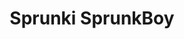 ---
slug: sprunki-sprunkboy
title: Sprunki SprunkBoy
description: "Sprunki SprunkBoy is an exciting online game. Play for free directly in your browser!"
icon: /images/popular_mods/Sprunki SprunkBoy.png
url: https://wowtbc.net/sprunkin/sprunki-sprunkboy1/index.html
previewImage: /images/popular_mods/Sprunki SprunkBoy.png
type: popular mods

# SEO配置
seo:
  title: "Sprunki SprunkBoy - Play Free Online Game | Fun Browser Games"
  description: "Sprunki SprunkBoy - Play this fun online game for free in your browser. No download required!"
  ogImage: "/images/popular_mods/Sprunki SprunkBoy.png"
  keywords: "sprunki-sprunkboy, online game, browser game, free game, popular mods game, play online"

videoUrls:
  - https://www.youtube.com/embed/example1
  - https://www.youtube.com/embed/example2

whyPlay:
  title: "Why Play Sprunki SprunkBoy?"
  items:
    - "Immersive Gameplay: Sprunki SprunkBoy offers an engaging and immersive gaming experience that will keep you entertained for hours"
    - "Challenging Levels: Test your skills with increasingly difficult challenges and obstacles"
    - "Beautiful Graphics: Enjoy stunning visuals and smooth animations that bring the game world to life"
    - "Regular Updates: New content and features are added regularly to keep the game fresh and exciting"
    - "Free to Play: Experience all the fun without spending a penny"
    - "Community Features: Connect with other players, share strategies, and compete for high scores"
    - "Cross-Platform: Play on any device with a web browser, no downloads required"

features:
  title: "Key Features of Sprunki SprunkBoy"
  image: "/images/popular_mods/Sprunki SprunkBoy.png"
  items:
    - "Intuitive Controls: Easy to learn controls make Sprunki SprunkBoy accessible for players of all skill levels"
    - "Multiple Game Modes: Enjoy various gameplay options that provide different challenges and experiences"
    - "Character Customization: Personalize your gaming experience with unique characters and items"
    - "Achievement System: Complete special tasks to earn rewards and recognition"
    - "Leaderboards: Compete with players worldwide and see who can achieve the highest scores"

characteristics:
  title: "Game Characteristics"
  image: "/images/popular_mods/Sprunki SprunkBoy.png"
  items:
    - "Genre: Popular mods game with elements of strategy and skill"
    - "Difficulty: Suitable for both casual gamers and those seeking a challenge"
    - "Play Time: Quick sessions or extended gameplay, depending on your preference"
    - "Art Style: Vibrant and engaging visuals that enhance the gaming experience"
    - "Sound Design: Immersive audio that complements the gameplay perfectly"

info: "Sprunki SprunkBoy is an exciting online game that offers players a unique and engaging gaming experience. With its intuitive controls, stunning visuals, and challenging gameplay, Sprunki SprunkBoy provides hours of entertainment for players of all ages and skill levels. Whether you're looking for a quick gaming session during a break or an extended play session, Sprunki SprunkBoy delivers an immersive experience that will keep you coming back for more. The game features multiple levels of increasing difficulty, ensuring that players are constantly challenged as they progress. With regular updates adding new content and features, Sprunki SprunkBoy remains fresh and exciting, providing endless entertainment options for its growing community of players."

howToPlayIntro: "Welcome to Sprunki SprunkBoy! This guide will walk you through the basics and help you master the game. Whether you're a beginner or looking to improve your skills, these tips and instructions will enhance your gaming experience."

howToPlaySteps:
  - title: "Getting Started"
    description: "Begin your Sprunki SprunkBoy adventure by familiarizing yourself with the controls. Use your keyboard or mouse to navigate through the game interface. The tutorial will guide you through the basic mechanics and help you understand the objectives."
  - title: "Understanding the Objectives"
    description: "In Sprunki SprunkBoy, your main goal is to progress through levels by completing specific objectives. Each level presents unique challenges that require different strategies and approaches."
  - title: "Mastering the Controls"
    description: "Practice using the controls to improve your precision and reaction time. Sprunki SprunkBoy requires quick reflexes and strategic thinking to overcome obstacles and defeat opponents."
  - title: "Utilizing Power-ups"
    description: "Collect power-ups throughout the game to enhance your abilities and overcome difficult challenges. Each power-up offers unique advantages that can be crucial for success."
  - title: "Developing Strategies"
    description: "As you progress in Sprunki SprunkBoy, develop effective strategies for different scenarios. Analyze patterns, anticipate challenges, and adapt your approach to maximize your performance."

faq:
  title: "Frequently Asked Questions about Sprunki SprunkBoy"
  items:
    - question: "Is Sprunki SprunkBoy free to play?"
      answer: "Yes, Sprunki SprunkBoy is completely free to play directly in your web browser. No downloads or purchases are required to enjoy the full game experience."
    - question: "Can I play Sprunki SprunkBoy on mobile devices?"
      answer: "Yes, Sprunki SprunkBoy is optimized for both desktop and mobile play. You can enjoy the game on any device with a web browser and internet connection."
    - question: "Are there any in-game purchases?"
      answer: "While Sprunki SprunkBoy is free to play, there may be optional in-game purchases available for cosmetic items or additional features that don't affect core gameplay."
    - question: "How often is Sprunki SprunkBoy updated?"
      answer: "The developers regularly update Sprunki SprunkBoy with new content, features, and improvements based on player feedback and game performance."
    - question: "Can I play Sprunki SprunkBoy offline?"
      answer: "Currently, Sprunki SprunkBoy requires an internet connection to play as it's a browser-based online game."
    - question: "Is Sprunki SprunkBoy suitable for children?"
      answer: "Yes, Sprunki SprunkBoy is designed to be family-friendly and suitable for players of all ages."
    - question: "How do I report bugs or issues?"
      answer: "If you encounter any problems while playing Sprunki SprunkBoy, you can report them through the game's support page or contact the developers directly through their website."
    - question: "Still Have Questions?"
      answer: "If you have additional questions about Sprunki SprunkBoy that aren't covered in this FAQ, please visit our support center or contact our customer service team for assistance."
---